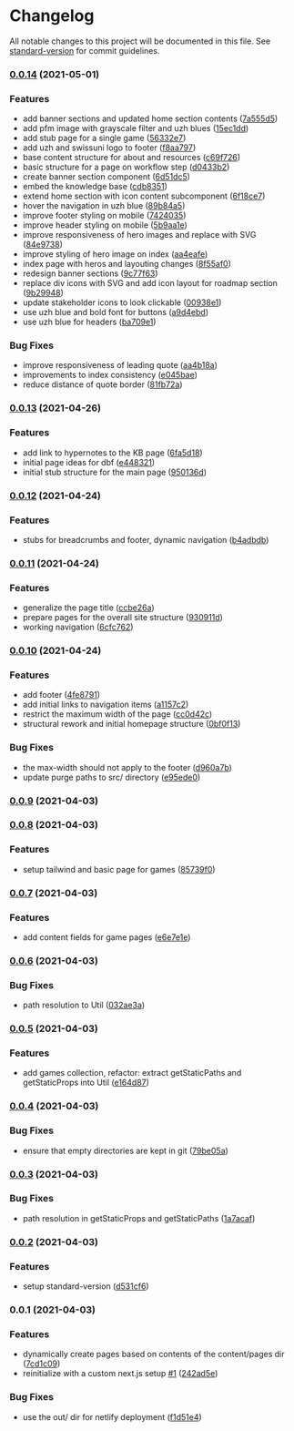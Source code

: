 # Changelog

All notable changes to this project will be documented in this file. See [standard-version](https://github.com/conventional-changelog/standard-version) for commit guidelines.

### [0.0.14](https://github.com/uzh-bf/gbl-web/compare/v0.0.13...v0.0.14) (2021-05-01)


### Features

* add banner sections and updated home section contents ([7a555d5](https://github.com/uzh-bf/gbl-web/commit/7a555d5a501d116233faa230e742222b3ec08040))
* add pfm image with grayscale filter and uzh blues ([15ec1dd](https://github.com/uzh-bf/gbl-web/commit/15ec1dd97bae5fdfa9ac54ac11d6efb45ae3d23f))
* add stub page for a single game ([56332e7](https://github.com/uzh-bf/gbl-web/commit/56332e7c341bad75a9ec9569f54811e9d9c4912f))
* add uzh and swissuni logo to footer ([f8aa797](https://github.com/uzh-bf/gbl-web/commit/f8aa79733124a53e6bffd2c81bfb3b65b15abc2e))
* base content structure for about and resources ([c69f726](https://github.com/uzh-bf/gbl-web/commit/c69f7260ca9c2302c75dfbfb91630fbda7e84951))
* basic structure for a page on workflow step ([d0433b2](https://github.com/uzh-bf/gbl-web/commit/d0433b2e04a67fedc5707df3d575fe6872ca73d9))
* create banner section component ([6d51dc5](https://github.com/uzh-bf/gbl-web/commit/6d51dc5f4416ed686a8ee4e0df03ec037a3c1504))
* embed the knowledge base ([cdb8351](https://github.com/uzh-bf/gbl-web/commit/cdb835111a6bfc7569417bd8af0d3fe1539f1c6b))
* extend home section with icon content subcomponent ([6f18ce7](https://github.com/uzh-bf/gbl-web/commit/6f18ce7c75265cd278acf42618deb486941c5373))
* hover the navigation in uzh blue ([89b84a5](https://github.com/uzh-bf/gbl-web/commit/89b84a502b8c92846d0ae1e77cda5ce253c1a4e0))
* improve footer styling on mobile ([7424035](https://github.com/uzh-bf/gbl-web/commit/7424035580ed8d306189d721cf0a353c35618c04))
* improve header styling on mobile ([5b9aa1e](https://github.com/uzh-bf/gbl-web/commit/5b9aa1e5e8e0879393475165eeb270e7921400d2))
* improve responsiveness of hero images and replace with SVG ([84e9738](https://github.com/uzh-bf/gbl-web/commit/84e973829c63ffbe215333575613f9be9e59e153))
* improve styling of hero image on index ([aa4eafe](https://github.com/uzh-bf/gbl-web/commit/aa4eafe1406107b0ae84f465f6e92300a06f0d1e))
* index page with heros and layouting changes ([8f55af0](https://github.com/uzh-bf/gbl-web/commit/8f55af015804abc9bac471402e43690eba997319))
* redesign banner sections ([9c77f63](https://github.com/uzh-bf/gbl-web/commit/9c77f63c037e80767ffcf0cb7b016db93b7cbcfb))
* replace div icons with SVG and add icon layout for roadmap section ([9b29948](https://github.com/uzh-bf/gbl-web/commit/9b29948ef7571d8839313b1f3be3cd0427fa89ac))
* update stakeholder icons to look clickable ([00938e1](https://github.com/uzh-bf/gbl-web/commit/00938e106825f1d07c63f7a2fc32c5963b1ac182))
* use uzh blue and bold font for buttons ([a9d4ebd](https://github.com/uzh-bf/gbl-web/commit/a9d4ebd54cacf43e9bfa6b9f069db738454c7e1e))
* use uzh blue for headers ([ba709e1](https://github.com/uzh-bf/gbl-web/commit/ba709e1cea184ad69681163810107e65703fcb85))


### Bug Fixes

* improve responsiveness of leading quote ([aa4b18a](https://github.com/uzh-bf/gbl-web/commit/aa4b18a70200c142e0323ae50dded8dd8468aa7e))
* improvements to index consistency ([e045bae](https://github.com/uzh-bf/gbl-web/commit/e045bae74043688b817c6c7bda737529229244d1))
* reduce distance of quote border ([81fb72a](https://github.com/uzh-bf/gbl-web/commit/81fb72a8dcd605c5c702bc7b5c189ad741190ac4))

### [0.0.13](https://github.com/uzh-bf/gbl-web/compare/v0.0.12...v0.0.13) (2021-04-26)


### Features

* add link to hypernotes to the KB page ([6fa5d18](https://github.com/uzh-bf/gbl-web/commit/6fa5d1846546ac34a75def14f58b8d82783c002e))
* initial page ideas for dbf ([e448321](https://github.com/uzh-bf/gbl-web/commit/e4483210166e9df75bef946e34be5040fd30194c))
* initial stub structure for the main page ([950136d](https://github.com/uzh-bf/gbl-web/commit/950136db9b3eda8e6232d3afc966a8f6f78505d4))

### [0.0.12](https://github.com/uzh-bf/gbl-web/compare/v0.0.11...v0.0.12) (2021-04-24)


### Features

* stubs for breadcrumbs and footer, dynamic navigation ([b4adbdb](https://github.com/uzh-bf/gbl-web/commit/b4adbdb8c9298a8780761ed214c8a3ba2ab24006))

### [0.0.11](https://github.com/uzh-bf/gbl-web/compare/v0.0.10...v0.0.11) (2021-04-24)


### Features

* generalize the page title ([ccbe26a](https://github.com/uzh-bf/gbl-web/commit/ccbe26a2d1bac7af3ca1357555b51f98ca585371))
* prepare pages for the overall site structure ([930911d](https://github.com/uzh-bf/gbl-web/commit/930911de8f7897344e777aac4bb09ac4341a9c86))
* working navigation ([6cfc762](https://github.com/uzh-bf/gbl-web/commit/6cfc762071d3d28ad2249d4520b470970b7b9e0e))

### [0.0.10](https://github.com/uzh-bf/gbl-web/compare/v0.0.9...v0.0.10) (2021-04-24)


### Features

* add footer ([4fe8791](https://github.com/uzh-bf/gbl-web/commit/4fe8791980b4eab4dce803eda9c8f9c44ca560ba))
* add initial links to navigation items ([a1157c2](https://github.com/uzh-bf/gbl-web/commit/a1157c2c8db66b6c76da1f8d4b697a141c9846cc))
* restrict the maximum width of the page ([cc0d42c](https://github.com/uzh-bf/gbl-web/commit/cc0d42cfc93b5de3afd486efd55632a201b53b06))
* structural rework and initial homepage structure ([0bf0f13](https://github.com/uzh-bf/gbl-web/commit/0bf0f136cac382e13b82d0f6e5316c6d3ecd4ec2))


### Bug Fixes

* the max-width should not apply to the footer ([d960a7b](https://github.com/uzh-bf/gbl-web/commit/d960a7b55ca4e6542d4c266ebef9ecfc33b05c24))
* update purge paths to src/ directory ([e95ede0](https://github.com/uzh-bf/gbl-web/commit/e95ede02e34249b54efdb427aa498fab4a874c12))

### [0.0.9](https://github.com/uzh-bf/gbl-web/compare/v0.0.8...v0.0.9) (2021-04-03)

### [0.0.8](https://github.com/uzh-bf/gbl-web/compare/v0.0.7...v0.0.8) (2021-04-03)


### Features

* setup tailwind and basic page for games ([85739f0](https://github.com/uzh-bf/gbl-web/commit/85739f026265ac6b4bb089157f09c0ea4bf378fd))

### [0.0.7](https://github.com/uzh-bf/gbl-web/compare/v0.0.6...v0.0.7) (2021-04-03)


### Features

* add content fields for game pages ([e6e7e1e](https://github.com/uzh-bf/gbl-web/commit/e6e7e1e8f320ebae76bdb8d457fae2aac4f9cfab))

### [0.0.6](https://github.com/uzh-bf/gbl-web/compare/v0.0.5...v0.0.6) (2021-04-03)


### Bug Fixes

* path resolution to Util ([032ae3a](https://github.com/uzh-bf/gbl-web/commit/032ae3ac3f0ca2b663782fdba0271e05838c4544))

### [0.0.5](https://github.com/uzh-bf/gbl-web/compare/v0.0.4...v0.0.5) (2021-04-03)


### Features

* add games collection, refactor: extract getStaticPaths and getStaticProps into Util ([e164d87](https://github.com/uzh-bf/gbl-web/commit/e164d87cbe9af4047252ea6c864448c8961e5575))

### [0.0.4](https://github.com/uzh-bf/gbl-web/compare/v0.0.3...v0.0.4) (2021-04-03)


### Bug Fixes

* ensure that empty directories are kept in git ([79be05a](https://github.com/uzh-bf/gbl-web/commit/79be05a51b5b47b22755a4c3bdeabe974c6b2894))

### [0.0.3](https://github.com/uzh-bf/gbl-web/compare/v0.0.2...v0.0.3) (2021-04-03)


### Bug Fixes

* path resolution in getStaticProps and getStaticPaths ([1a7acaf](https://github.com/uzh-bf/gbl-web/commit/1a7acaf129f8b744c6e1b081cb415d699d403ece))

### [0.0.2](https://github.com/uzh-bf/gbl-web/compare/v0.0.1...v0.0.2) (2021-04-03)


### Features

* setup standard-version ([d531cf6](https://github.com/uzh-bf/gbl-web/commit/d531cf64406f071deccd38f98c67b558bde1d68f))

### 0.0.1 (2021-04-03)


### Features

* dynamically create pages based on contents of the content/pages dir ([7cd1c09](https://github.com/uzh-bf/gbl-web/commit/7cd1c09f0fd6f70535be618759e59f1a3bbe4ddb))
* reinitialize with a custom next.js setup [#1](https://github.com/uzh-bf/gbl-web/issues/1) ([242ad5e](https://github.com/uzh-bf/gbl-web/commit/242ad5e2b88046dca9f024a3a89abab1562fa400))


### Bug Fixes

* use the out/ dir for netlify deployment ([f1d51e4](https://github.com/uzh-bf/gbl-web/commit/f1d51e44845c1209b62b9a6aee575c75cde93bca))
